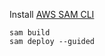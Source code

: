 Install [AWS SAM CLI](https://docs.aws.amazon.com/serverless-application-model/latest/developerguide/install-sam-cli.html)
```
sam build
sam deploy --guided
```
